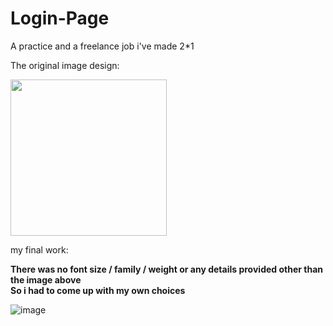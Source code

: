 # Login-Page

A practice and a freelance job i've made 2*1

The original image design:

<img src=https://user-images.githubusercontent.com/35353867/117946975-0fbfaa80-b310-11eb-9b22-2e70b7479e31.png width="250px">

my final work:

<strong>There was no font size / family / weight or any details provided other than the image above<br>So i had to come up with my own choices</strong>

![image](https://user-images.githubusercontent.com/35353867/117947042-1d753000-b310-11eb-8250-0bf366f2b60f.png)
